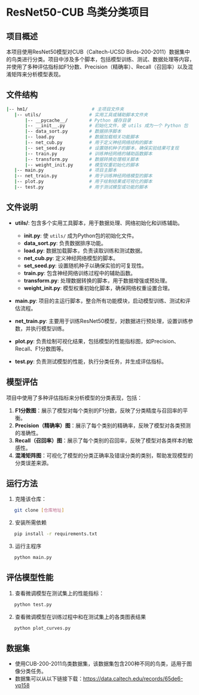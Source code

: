 # ResNet50-CUB 鸟类分类项目

## 项目概述
本项目使用ResNet50模型对CUB（Caltech-UCSD Birds-200-2011）数据集中的鸟类进行分类。项目中涉及多个脚本，包括模型训练、测试、数据处理等内容，并使用了多种评估指标如F1分数、Precision（精确率）、Recall（召回率）以及混淆矩阵来分析模型表现。

## 文件结构
 ```bash
|-- hm1/                        # 主项目文件夹
    |-- utils/                  # 实用工具或辅助脚本文件夹
        |-- __pycache__/        # Python 缓存目录
        |-- __init__.py         # 初始化文件，使 utils 成为一个 Python 包
        |-- data_sort.py        # 数据排序脚本
        |-- load.py             # 数据加载相关功能脚本
        |-- net_cub.py          # 用于定义神经网络结构的脚本
        |-- set_seed.py         # 设置随机种子的脚本，确保实验结果可复现
        |-- train.py            # 训练神经网络的辅助函数脚本
        |-- transform.py        # 数据转换处理相关脚本
        |-- weight_init.py      # 模型权重初始化的脚本
    |-- main.py                 # 项目主脚本
    |-- net_train.py            # 用于训练神经网络模型的脚本
    |-- plot.py                 # 用于绘制结果或可视化的脚本
    |-- test.py                 # 用于测试模型或功能的脚本
```

## 文件说明

- **utils/**: 包含多个实用工具脚本，用于数据处理、网络初始化和训练辅助。
  - **__init__.py**: 使 `utils/` 成为Python包的初始化文件。
  - **data_sort.py**: 负责数据排序功能。
  - **load.py**: 数据加载脚本，负责读取训练和测试数据。
  - **net_cub.py**: 定义神经网络模型的脚本。
  - **set_seed.py**: 设置随机种子以确保实验的可复现性。
  - **train.py**: 包含神经网络训练过程中的辅助函数。
  - **transform.py**: 处理数据转换的脚本，用于数据增强或预处理。
  - **weight_init.py**: 模型权重初始化脚本，确保网络权重设置合理。

- **main.py**: 项目的主运行脚本，整合所有功能模块，启动模型训练、测试和评估流程。

- **net_train.py**: 主要用于训练ResNet50模型，对数据进行预处理，设置训练参数，并执行模型训练。

- **plot.py**: 负责绘制可视化结果，包括模型的性能指标图，如Precision、Recall、F1分数图等。

- **test.py**: 负责测试模型的性能，执行分类任务，并生成评估指标。

## 模型评估
项目中使用了多种评估指标来分析模型的分类表现，包括：

1. **F1分数图**：展示了模型对每个类别的F1分数，反映了分类精度与召回率的平衡。
2. **Precision（精确率）图**：展示了每个类别的精确率，反映了模型对各类预测的准确性。
3. **Recall（召回率）图**：展示了每个类别的召回率，反映了模型对各类样本的敏感性。
4. **混淆矩阵图**：可视化了模型的分类正确率及错误分类的类别，帮助发现模型的分类误差来源。

## 运行方法
1. 克隆该仓库：
```bash
   git clone [仓库地址]
 ```
2. 安装所需依赖
```bash
   pip install -r requirements.txt
 ```
3. 运行主程序
```bash
   python main.py
 ```
## 评估模型性能
1. 查看微调模型在测试集上的性能指标：
```bash
   python test.py
 ```
2. 查看微调模型在训练过程中和在测试集上的各类图表结果
```bash
   python plot_curves.py
 ```
## 数据集
- 使用CUB-200-2011鸟类数据集，该数据集包含200种不同的鸟类，适用于图像分类任务。
- 数据集可以从以下链接下载：https://data.caltech.edu/records/65de6-vp158
  
    
